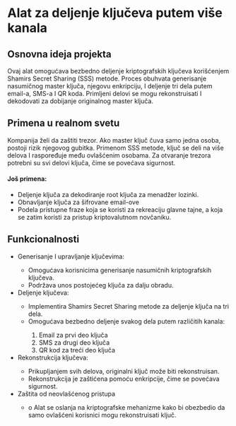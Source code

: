 # Alat za deljenje ključeva putem više kanala

## Osnovna ideja projekta

Ovaj alat omogućava bezbedno deljenje kriptografskih ključeva korišćenjem Shamirs Secret Sharing (SSS) metode. Proces obuhvata generisanje nasumičnog master ključa, njegovu enkripciju, I deljenje tri dela putem email-a, SMS-a I QR koda. Primljeni delovi se mogu rekonstruisati I dekodovati za dobijanje originalnog master ključa.
## Primena u realnom svetu

Kompanija želi da zaštiti trezor. Ako master ključ čuva samo jedna osoba, postoji rizik njegovog gubitka. Primenom SSS metode, ključ se deli na više delova I raspoređuje među ovlašćenim osobama. Za otvaranje trezora potrebni su svi delovi ključa, čime se povećava sigurnost.

#### Još primena:

<ul>
  <li>Deljenje ključa za dekodiranje root ključa za menadžer lozinki. </li>
  <li>Obnavljanje ključa za šifrovane email-ove </li>
  <li>Podela pristupne fraze koja se koristi za rekreaciju glavne tajne, a koja se zatim koristi za pristup kriptovalutnom novčaniku.</li>
</ul>

## Funkcionalnosti

<ul>
  <li>Generisanje I upravljanje ključevima: </li>
    <ul>
      <li>Omogućava korisnicima generisanje nasumičnih kriptografskih ključeva. </li>
      <li>Podržava unos postojećeg ključa za dalju obradu. </li>
    </ul>
  <li>Deljenje ključeva: </li>
    <ul>	
      <li>Implementira Shamirs Secret Sharing metode za deljenje ključa na tri dela. </li>
      <li>Omogućava bezbedno deljenje svakog dela putem različitih kanala: </li>
      <ol>
        <li>Email za prvi deo ključa </li>
        <li>SMS za drugi deo ključa </li>
        <li>QR kod za treći deo ključa </li>
      </ol>
    </ul>
    <li>Rekonstrukcija ključeva: </li> 
    <ul>
      <li>Prikupljanjem svih delova, originalni ključ može biti rekonstruisan. </li>
      <li>Rekonstrukcija je zaštićena pomoću enkripcije, čime se povećava sigurnost. </li>
    </ul>
  <li>Zaštita od neovlašćenog pristupa </li>
    <ul>
      <li>o	Alat se oslanja na kriptografske mehanizme kako bi obezbedio da samo ovlašćeni korisnici mogu rekonstruisati ključ.</li>
    </ul>
</ul>
